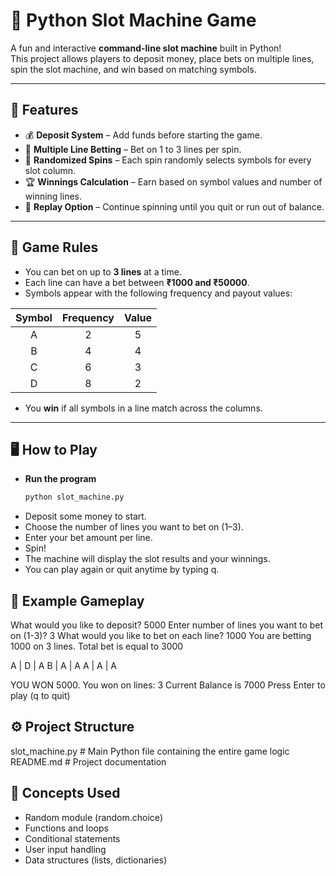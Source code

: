 # 🎰 Python Slot Machine Game

A fun and interactive **command-line slot machine** built in Python!  
This project allows players to deposit money, place bets on multiple lines, spin the slot machine, and win based on matching symbols.

---

## 🧩 Features

- 💰 **Deposit System** – Add funds before starting the game.  
- 🎯 **Multiple Line Betting** – Bet on 1 to 3 lines per spin.  
- 🎲 **Randomized Spins** – Each spin randomly selects symbols for every slot column.  
- 🏆 **Winnings Calculation** – Earn based on symbol values and number of winning lines.  
- 🔁 **Replay Option** – Continue spinning until you quit or run out of balance.  

---

## 🧠 Game Rules

- You can bet on up to **3 lines** at a time.  
- Each line can have a bet between **₹1000 and ₹50000**.  
- Symbols appear with the following frequency and payout values:

| Symbol | Frequency | Value |
|:-------:|:----------:|:------:|
| A | 2 | 5 |
| B | 4 | 4 |
| C | 6 | 3 |
| D | 8 | 2 |

- You **win** if all symbols in a line match across the columns.

---

## 🖥️ How to Play

-  **Run the program**
   ```bash
   python slot_machine.py
- Deposit some money to start.
- Choose the number of lines you want to bet on (1–3).
- Enter your bet amount per line.
- Spin!
- The machine will display the slot results and your winnings.
- You can play again or quit anytime by typing q.


## 🧮 Example Gameplay

What would you like to deposit? 5000
Enter number of lines you want to bet on (1-3)? 3
What would you like to bet on each line? 1000
You are betting 1000 on 3 lines. Total bet is equal to 3000

A | D | A
B | A | A
A | A | A

YOU WON 5000.
You won on lines: 3
Current Balance is 7000
Press Enter to play (q to quit)


## ⚙️ Project Structure
slot_machine.py    # Main Python file containing the entire game logic
README.md           # Project documentation


## 🧰 Concepts Used
- Random module (random.choice)
- Functions and loops
- Conditional statements
- User input handling
- Data structures (lists, dictionaries)

